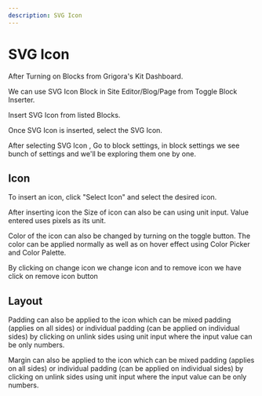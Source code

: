 ```yaml
---
description: SVG Icon
---
```


# SVG Icon

After Turning on Blocks from Grigora's Kit Dashboard.

We can use SVG Icon Block in Site Editor/Blog/Page from Toggle Block Inserter.

Insert SVG Icon from listed Blocks.

Once SVG Icon is inserted, select the SVG Icon.

After selecting SVG Icon , Go to block settings, in block settings we see bunch of settings and we'll be exploring them one by one.


## Icon

To insert an icon, click "Select Icon" and select the desired icon. 

After inserting icon the Size of icon can also be can using unit input. Value entered uses pixels as its unit.

Color of the icon can also be changed by turning on the toggle button. The color can be applied normally as well as on hover effect using Color Picker and Color Palette.

By clicking on change icon we change icon and to remove icon we have click on remove icon button  

## Layout

Padding can also be applied to the icon which can be mixed padding (applies on all sides) or individual padding (can be applied on individual sides) by clicking on unlink sides using unit input where the input value can be only numbers.

Margin can also be applied to the icon which can be mixed padding (applies on all sides) or individual padding (can be applied on individual sides) by clicking on unlink sides using unit input where the input value can be only numbers.

<!-- ### Motion Animations

#### On Mouse Movement 

**2D Movement** : To apply 2D on mouse movement click on edit icon(Here Button will move in X and Y axis).
- **Direction** : Here two directions can be selected Same or Opposite.
- **Displacement**: In displacement we can set SVG Icons movement using range slider.
    - Minimum value is 0. 
    - Maximum value is 100.
    - Default value is 35.

**3D Movement** : To apply 3D on mouse movement click on edit icon(Here Button will move in X, Y and Z axis).
- **Direction** : Here two directions can be selected Same or Opposite.
- **Displacement**: In displacement we can set SVG Icons movement using range slider.
    - Minimum value is 0. 
    - Maximum value is 100.
    - Default value is 20.

#### On Scroll Movement 

**Vertical Movement**  : To apply vertical on scroll movement click on edit icon.
- **From Viewport** :  -->

<!-- ### Sticky 
*(The Sticky effect only applies on the preview or the live page, not in the Block Editor.)*

**Sticky** :  Here we get three options : None, Top and Bottom.

**Offset** : SVG Icons offset position is defined using text input. Or else parent container can also be specified to target the custom closest parent.

**Keep inside Column** : By toggling on Keep inside Column button will stay inside its parent block.

*(Sticky effect can be disabled on Desktop, Tablet and Mobile by toggling on disable button)*

### Responsive 
*(The visiblity will only work in the preview or the live page, and not in Block Editor)*

By switching on hide setting, SVG Icons can be made invisible on desktop, tablet and mobile devices, respectively.

### Position

**Static** : By default, every element has a static Position, therefore the element will follow the usual page flow. If a left/right/top/bottom/z-index is set, the element will have no impact.

**Relative** : An element specified with the position attribute relative is positioned in relation to its default position. A relatively-positioned element will be moved from its default position if the top, right, bottom, left and z-index properties are changed.

**Absolute** : Absolute positions an element relative to its parent, affecting the layout around it.. The top, right, bottom, left, and z index properties provide offsets from the contained block's boundaries.

**Fixed** : When an element has position: fixed;, it is placed relative to the viewport, meaning it always remains in the same spot regardless of how far the page is scrolled.The element's position can be adjusted using the top, right, bottom, left, and z index attributes.

**Sticky** : A mix of fixed and relative position is sticky positioning. When the element reaches a predetermined threshold, it is considered as fixed positioned; before to that, it is treated as relative positioned. 


*Note: We can reset the modified value to default by clicking reset button.* -->

